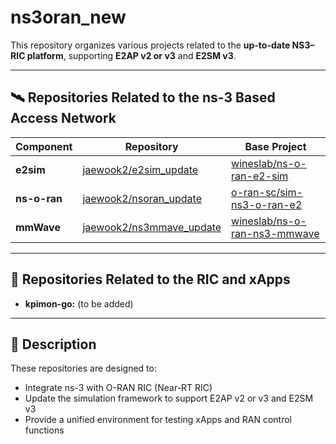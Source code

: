 # ns3oran_new

This repository organizes various projects related to the **up-to-date NS3–RIC platform**, supporting **E2AP v2 or v3** and **E2SM v3**.

---

## 🛰️ Repositories Related to the ns-3 Based Access Network

| Component | Repository | Base Project |
|------------|-------------|---------------|
| **e2sim** | [jaewook2/e2sim_update](https://github.com/jaewook2/e2sim_update.git) | [wineslab/ns-o-ran-e2-sim](https://github.com/wineslab/ns-o-ran-e2-sim) |
| **ns-o-ran** | [jaewook2/nsoran_update](https://github.com/jaewook2/nsoran_update.git) | [o-ran-sc/sim-ns3-o-ran-e2](https://github.com/o-ran-sc/sim-ns3-o-ran-e2) |
| **mmWave** | [jaewook2/ns3mmave_update](https://github.com/jaewook2/ns3mmave_update.git) |[wineslab/ns-o-ran-ns3-mmwave](https://github.com/wineslab/ns-o-ran-ns3-mmwave) |

---

## 🧠 Repositories Related to the RIC and xApps

- **kpimon-go:** (to be added)

---

## 🧩 Description

These repositories are designed to:
- Integrate ns-3 with O-RAN RIC (Near-RT RIC)
- Update the simulation framework to support E2AP v2 or v3 and E2SM v3
- Provide a unified environment for testing xApps and RAN control functions
